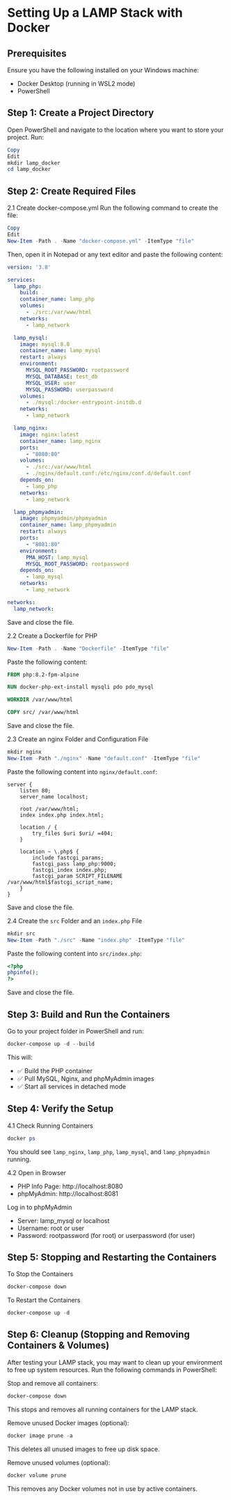 # Setting Up a LAMP Stack with Docker

## Prerequisites
Ensure you have the following installed on your Windows machine:

* Docker Desktop (running in WSL2 mode)
* PowerShell

## Step 1: Create a Project Directory
Open PowerShell and navigate to the location where you want to store your project. Run:

```powershell
Copy
Edit
mkdir lamp_docker
cd lamp_docker
```

## Step 2: Create Required Files
2.1 Create docker-compose.yml
Run the following command to create the file:

```powershell
Copy
Edit
New-Item -Path . -Name "docker-compose.yml" -ItemType "file"
```

Then, open it in Notepad or any text editor and paste the following content:

```yaml
version: '3.8'

services:
  lamp_php:
    build: .
    container_name: lamp_php
    volumes:
      - ./src:/var/www/html
    networks:
      - lamp_network

  lamp_mysql:
    image: mysql:8.0
    container_name: lamp_mysql
    restart: always
    environment:
      MYSQL_ROOT_PASSWORD: rootpassword
      MYSQL_DATABASE: test_db
      MYSQL_USER: user
      MYSQL_PASSWORD: userpassword
    volumes:
      - ./mysql:/docker-entrypoint-initdb.d
    networks:
      - lamp_network

  lamp_nginx:
    image: nginx:latest
    container_name: lamp_nginx
    ports:
      - "8080:80"
    volumes:
      - ./src:/var/www/html
      - ./nginx/default.conf:/etc/nginx/conf.d/default.conf
    depends_on:
      - lamp_php
    networks:
      - lamp_network

  lamp_phpmyadmin:
    image: phpmyadmin/phpmyadmin
    container_name: lamp_phpmyadmin
    restart: always
    ports:
      - "8081:80"
    environment:
      PMA_HOST: lamp_mysql
      MYSQL_ROOT_PASSWORD: rootpassword
    depends_on:
      - lamp_mysql
    networks:
      - lamp_network

networks:
  lamp_network:
```
Save and close the file.

2.2 Create a Dockerfile for PHP

```powershell
New-Item -Path . -Name "Dockerfile" -ItemType "file"
```
Paste the following content:

```dockerfile
FROM php:8.2-fpm-alpine

RUN docker-php-ext-install mysqli pdo pdo_mysql

WORKDIR /var/www/html

COPY src/ /var/www/html
```
Save and close the file.

2.3 Create an nginx Folder and Configuration File

```powershell
mkdir nginx
New-Item -Path "./nginx" -Name "default.conf" -ItemType "file"
```
Paste the following content into `nginx/default.conf`:

```nginx
server {
    listen 80;
    server_name localhost;

    root /var/www/html;
    index index.php index.html;

    location / {
        try_files $uri $uri/ =404;
    }

    location ~ \.php$ {
        include fastcgi_params;
        fastcgi_pass lamp_php:9000;
        fastcgi_index index.php;
        fastcgi_param SCRIPT_FILENAME /var/www/html$fastcgi_script_name;
    }
}
```
Save and close the file.

2.4 Create the `src` Folder and an `index.php` File

```powershell
mkdir src
New-Item -Path "./src" -Name "index.php" -ItemType "file"
```
Paste the following content into `src/index.php`:

```php
<?php
phpinfo();
?>
```
Save and close the file.

## Step 3: Build and Run the Containers
Go to your project folder in PowerShell and run:

```powershell
docker-compose up -d --build
```

This will:
* ✅ Build the PHP container
* ✅ Pull MySQL, Nginx, and phpMyAdmin images
* ✅ Start all services in detached mode

## Step 4: Verify the Setup
4.1 Check Running Containers
```powershell
docker ps
```

You should see `lamp_nginx`, `lamp_php`, `lamp_mysql`, and `lamp_phpmyadmin` running.

4.2 Open in Browser
* PHP Info Page: http://localhost:8080
* phpMyAdmin: http://localhost:8081

Log in to phpMyAdmin

* Server:	lamp_mysql or localhost
* Username:	root or user
* Password:	rootpassword (for root) or userpassword (for user)

## Step 5: Stopping and Restarting the Containers
To Stop the Containers
```powershell
docker-compose down
```
To Restart the Containers
```powershell
docker-compose up -d
```
## Step 6: Cleanup (Stopping and Removing Containers & Volumes)
After testing your LAMP stack, you may want to clean up your environment to free up system resources. Run the following commands in PowerShell:

Stop and remove all containers:

```powershell
docker-compose down
```

This stops and removes all running containers for the LAMP stack.

Remove unused Docker images (optional):

```powershell
docker image prune -a
```
This deletes all unused images to free up disk space.

Remove unused volumes (optional):

```powershell
docker volume prune
```
This removes any Docker volumes not in use by active containers.
